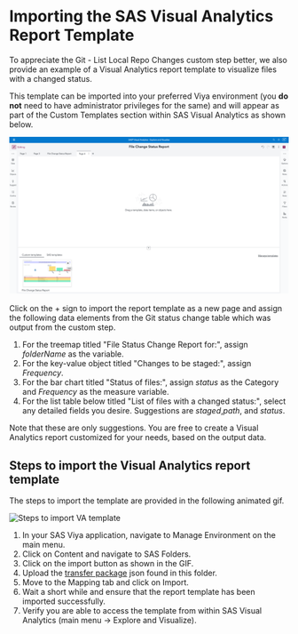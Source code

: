# Importing the SAS Visual Analytics Report Template

To appreciate the Git - List Local Repo Changes custom step better, we also provide an example of a Visual Analytics report template to visualize files with a changed status.

This template can be imported into your preferred Viya environment (you **do not** need to have administrator privileges for the same) and will appear as part of the Custom Templates section within SAS Visual Analytics as shown below.

![Example of SAS VA Report Template](../img/example-of-sas-va-report-template.png)

Click on the + sign to import the report template as a new page and assign the following data elements from the Git status change table which was output from the custom step.

1. For the treemap titled "File Status Change Report for:", assign *folderName* as the variable.
2. For the key-value object titled "Changes to be staged:", assign *Frequency*.
3. For the bar chart titled "Status of files:", assign *status* as the Category and *Frequency* as the measure variable.
4. For the list table below titled "List of files with a changed status:", select any detailed fields you desire. Suggestions are *staged*,*path*, and *status*.

Note that these are only suggestions.  You are free to create a Visual Analytics report customized for your needs, based on the output data.


## Steps to import the Visual Analytics report template

The steps to import the template are provided in the following animated gif.

![Steps to import VA template](../img/steps-to-import-va-report.gif)

1. In your SAS Viya application, navigate to Manage Environment on the main menu.
2. Click on Content and navigate to SAS Folders.
3. Click on the import button as shown in the GIF.
4. Upload the [transfer package](./File%20Change%20Status%20Report.json) json found in this folder.
5. Move to the Mapping tab and click on Import.
6. Wait a short while and ensure that the report template has been imported successfully.
7. Verify you are able to access the template from within SAS Visual Analytics (main menu -> Explore and Visualize).


